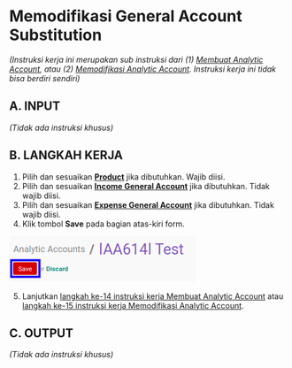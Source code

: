 # Memodifikasi General Account Substitution

*(Instruksi kerja ini merupakan sub instruksi dari (1) [Membuat Analytic Account](./membuat.md), atau (2) [Memodifikasi Analytic Account](./memodifikasi.md). Instruksi kerja ini tidak bisa berdiri sendiri)*

## A. INPUT

*(Tidak ada instruksi khusus)*

## B. LANGKAH KERJA

1. Pilih dan sesuaikan **[Product](./penjelasan.md#field-general-account-product)** jika dibutuhkan. Wajib diisi.
2. Pilih dan sesuaikan **[Income General Account](./penjelasan.md#field-general-account-income)** jika dibutuhkan. Tidak wajib diisi.
3. Pilih dan sesuaikan **[Expense General Account](./penjelasan.md#field-general-account-expense)** jika dibutuhkan. Tidak wajib diisi.
4. Klik tombol **Save** pada bagian atas-kiri form.

![](../../../img/analytic-account/tombol-save-modifikasi.png)

5. Lanjutkan [langkah ke-14 instruksi kerja Membuat Analytic Account](./membuat.md#l14) atau [langkah ke-15 instruksi kerja Memodifikasi Analytic Account](./memodifikasi.md#l15).

## C. OUTPUT

*(Tidak ada instruksi khusus)*
